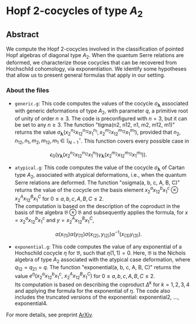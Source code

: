 # Hopf 2-cocycles of type $A_2$

## Abstract

We compute the Hopf 2-cocycles involved in the classification of pointed Hopf algebras of diagonal type $A_2$. 
When the quantum Serre relations are deformed, we characterize those cocycles that can be recovered from Hochschild cohomology, via exponentiation.
We identify some hypotheses that allow us to present general formulas that apply in our setting.


### About the files

- `generic.g`: This code computes the values of the cocycle $\sigma_{\boldsymbol{\lambda}}$ associated with generic deformations of type $A_2$, with parameter $q$, a primitive root of unity of order $n \geq 3$. The code is preconfigured with $n = 3$, but it can be set to any $n \geq 3$.
The function "tigma(n2, n12, n1, m2, m12, m1)" returns the value $\sigma_{\boldsymbol{\lambda}}\big(x_2^{n_2} x_{12}^{n_{12}} x_1^{n_1}, x_2^{m_2} x_{12}^{m_{12}} x_1^{m_1}\big)$, provided that $n_2, n_{12}, n_1, m_2, m_{12}, m_1\in \mathbb{I}_{N-1}^\circ$. This function covers every possible case in

$$\epsilon_0(\gamma_{\boldsymbol{\lambda}}(x_2^{n_2}x_{12}^{n_{12}}x_1^{n_1})\gamma_{\boldsymbol{\lambda}}(x_2^{m_2}x_{12}^{m_{12}}x_1^{m_1})).$$

- `atypical.g`: This code computes the value of the cocycle $\sigma_{\boldsymbol{\lambda}}$ of Cartan type $A_2$, associated with atypical deformations, i.e., when the quantum Serre relations are deformed.
The function "osigma(a, b, c, A, B, C)" returns the value of the cocycle on the basis element  $x_2^a x_{12}^b x_1^c \otimes x_2^A x_{12}^B x_1^C$ for $0 \leq a, b, c, A, B, C \leq 2$.  
The computation is based on the description of the coproduct in the basis of the algebra $\mathfrak{B} \otimes \mathfrak{B}$ and subsequently applies the formula, for $x = x_2^a x_{12}^b x_1^c$ and $y = x_2^A x_{12}^B x_1^C$,

$$\alpha(x_{(1)}) \alpha(y_{(1)}) \sigma(x_{(2)}, y_{(2)}) \alpha^{-1}(x_{(3)} y_{(3)}).$$

- `exponential.g`: This code computes the value of any exponential of a Hochschild cocycle $\eta$ for $\mathfrak{B}$, such that $\eta(1,1) = 0$. Here, $\mathfrak{B}$ is the Nichols algebra of type $A_2$ associated with the atypical case deformation, where $q_{12} = q_{21} = q$.
The function "exponential(a, b, c, A, B, C)" returns the value  $e^\eta(x_2^{a} x_{12}^{b} x_1^{c},\; x_2^{A} x_{12}^{B} x_1^{C})$ for $0 \leq a, b, c, A, B, C \leq 2$.  
Its computation is based on describing the coproduct $\Delta^k$ for $k=1,2,3,4$ and applying the formula for the exponential of $\eta$. The code also includes the truncated versions of the exponential: exponential2, ..., exponential4.

For more details, see preprint [ArXiv](https://arxiv.org/user/).
